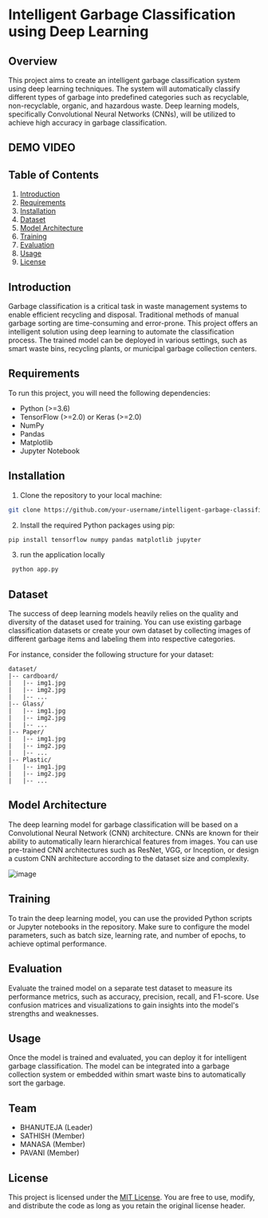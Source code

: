 
# Intelligent Garbage Classification using Deep Learning

## Overview

This project aims to create an intelligent garbage classification system using deep learning techniques. The system will automatically classify different types of garbage into predefined categories such as recyclable, non-recyclable, organic, and hazardous waste. Deep learning models, specifically Convolutional Neural Networks (CNNs), will be utilized to achieve high accuracy in garbage classification.

## DEMO VIDEO

## Table of Contents

1. [Introduction](#introduction)
2. [Requirements](#requirements)
3. [Installation](#installation)
4. [Dataset](#dataset)
5. [Model Architecture](#model-architecture)
6. [Training](#training)
7. [Evaluation](#evaluation)
8. [Usage](#usage)
9. [License](#license)

## Introduction

Garbage classification is a critical task in waste management systems to enable efficient recycling and disposal. Traditional methods of manual garbage sorting are time-consuming and error-prone. This project offers an intelligent solution using deep learning to automate the classification process. The trained model can be deployed in various settings, such as smart waste bins, recycling plants, or municipal garbage collection centers.

## Requirements

To run this project, you will need the following dependencies:

- Python (>=3.6)
- TensorFlow (>=2.0) or Keras (>=2.0)
- NumPy
- Pandas
- Matplotlib
- Jupyter Notebook

## Installation

1. Clone the repository to your local machine:

```bash
git clone https://github.com/your-username/intelligent-garbage-classification.git
```

2. Install the required Python packages using pip:

```bash
pip install tensorflow numpy pandas matplotlib jupyter
```
3. run the application locally
```bash
 python app.py
```
## Dataset

The success of deep learning models heavily relies on the quality and diversity of the dataset used for training. You can use existing garbage classification datasets or create your own dataset by collecting images of different garbage items and labeling them into respective categories.

For instance, consider the following structure for your dataset:

```
dataset/
|-- cardboard/
|   |-- img1.jpg
|   |-- img2.jpg
|   |-- ...
|-- Glass/
|   |-- img1.jpg
|   |-- img2.jpg
|   |-- ...
|-- Paper/
|   |-- img1.jpg
|   |-- img2.jpg
|   |-- ...
|-- Plastic/
|   |-- img1.jpg
|   |-- img2.jpg
|   |-- ...
```

## Model Architecture

The deep learning model for garbage classification will be based on a Convolutional Neural Network (CNN) architecture. CNNs are known for their ability to automatically learn hierarchical features from images. You can use pre-trained CNN architectures such as ResNet, VGG, or Inception, or design a custom CNN architecture according to the dataset size and complexity.

![image](https://github.com/bhanuteja1901/Intelligent-Garbage-Classification-using-Deep-learning/assets/122372721/7b4c7730-694a-4be7-a6eb-7b14b1ed486a)


## Training

To train the deep learning model, you can use the provided Python scripts or Jupyter notebooks in the repository. Make sure to configure the model parameters, such as batch size, learning rate, and number of epochs, to achieve optimal performance.

## Evaluation

Evaluate the trained model on a separate test dataset to measure its performance metrics, such as accuracy, precision, recall, and F1-score. Use confusion matrices and visualizations to gain insights into the model's strengths and weaknesses.

## Usage

Once the model is trained and evaluated, you can deploy it for intelligent garbage classification. The model can be integrated into a garbage collection system or embedded within smart waste bins to automatically sort the garbage.

## Team

- BHANUTEJA (Leader)
- SATHISH (Member)
- MANASA (Member)
- PAVANI (Member)

## License

This project is licensed under the [MIT License](LICENSE). You are free to use, modify, and distribute the code as long as you retain the original license header.
